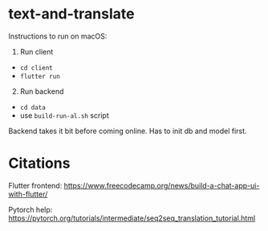 # text-and-translate
Instructions to run on macOS:
1. Run client
  - `cd client`
  - `flutter run`
2. Run backend
  - `cd data`
  - use `build-run-al.sh` script

Backend takes it bit before coming online. Has to init db and model first.

# Citations
Flutter frontend: https://www.freecodecamp.org/news/build-a-chat-app-ui-with-flutter/

Pytorch help: https://pytorch.org/tutorials/intermediate/seq2seq_translation_tutorial.html
